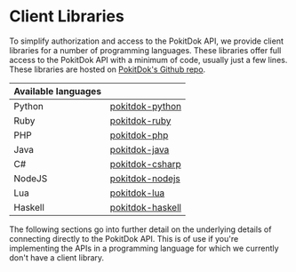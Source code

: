 # Client Libraries
To simplify authorization and access to the PokitDok API, we provide client
libraries for a number of programming languages. These libraries offer full
access to the PokitDok API with a minimum of code, usually just a few lines.
These libraries are hosted on
[PokitDok's Github repo](https://github.com/pokitdok).

| Available languages | &nbsp;                                                           |
|:--------------------|:-----------------------------------------------------------------|
| Python              | [pokitdok-python](https://github.com/pokitdok/pokitdok-python)   |
| Ruby                | [pokitdok-ruby](https://github.com/pokitdok/pokitdok-ruby)       |
| PHP                 | [pokitdok-php](https://github.com/pokitdok/pokitdok-php)         |
| Java                | [pokitdok-java](https://github.com/pokitdok/pokitdok-java)       |
| C#                  | [pokitdok-csharp](https://github.com/pokitdok/pokitdok-csharp)   |
| NodeJS              | [pokitdok-nodejs](https://github.com/pokitdok/pokitdok-nodejs)   |
| Lua                 | [pokitdok-lua](https://github.com/pokitdok/pokitdok-lua)         |
| Haskell             | [pokitdok-haskell](https://github.com/pokitdok/pokitdok-haskell) |

The following sections go into further detail on the underlying details of
connecting directly to the PokitDok API. This is of use if you're implementing
the APIs in a programming language for which we currently don't have a client
library.
